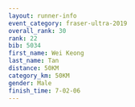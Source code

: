 ```yaml
---
layout: runner-info 
event_category: fraser-ultra-2019 
overall_rank: 30
rank: 22
bib: 5034
first_name: Wei Keong
last_name: Tan
distance: 50KM
category_km: 50KM
gender: Male
finish_time: 7-02-06
---
```

